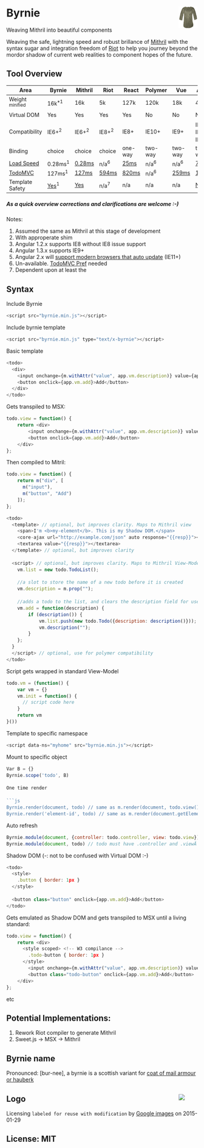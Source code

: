 # Byrnie <img src="byrnie.png" align="right" width="10%">

Weaving Mithril into beautiful components

Weaving the safe, lightning speed and robust brillance of [Mithril](https://lhorie.github.io/mithril/) with the syntax sugar and integration freedom of [Riot](https://muut.com/riotjs/) to help you journey beyond the mordor shadow of current web realities to component hopes of the future.

## Tool Overview

Area | Byrnie | Mithril | Riot | React | Polymer | Vue | Angular
--- | --- | --- | --- | --- | --- | --- | ---
Weight <sup>minified</sup> | 16k<sup>*1</sup> | 16k | 5k | 127k | 120k | 18k | 49k
Virtual DOM | Yes | Yes | Yes | Yes | No | No | No
Compatibility | IE6+<sup>2</sup> | IE6+<sup>2</sup> | IE8+<sup>2</sup> | IE8+ | IE10+ | IE9+ | IE8<sup>3</sup>, IE9<sup>4</sup>, IE11+<sup>5</sup>
Binding | choice | choice | choice | one-way | two-way | two-way | two-way
[Load Speed](https://lhorie.github.io/mithril/benchmarks.html) | 0.28ms<sup>1</sup> | [0.28ms](https://lhorie.github.io/mithril/index.html) | n/a<sup>6</sup> | [25ms](https://lhorie.github.io/mithril/index.html) | n/a<sup>6</sup> | n/a<sup>6</sup> | [7.5ms](https://lhorie.github.io/mithril/index.html)
[TodoMVC](https://matt-esch.github.io/mercury-perf/) | 127ms<sup>1</sup> | [127ms](https://github.com/muut/riotjs/issues/186) | [594ms](https://github.com/muut/riotjs/issues/186) | [820ms](https://github.com/muut/riotjs/issues/186) | n/a<sup>6</sup> | [259ms](https://github.com/muut/riotjs/issues/186) | [1,742ms](https://github.com/muut/riotjs/issues/186)
Template Safety | [Yes](https://lhorie.github.io/mithril/index.html)<sup>1</sup> | [Yes](https://lhorie.github.io/mithril/index.html) | n/a<sup>7</sup> | n/a | n/a | n/a | [No](https://lhorie.github.io/mithril/index.html)

##### As a quick overview corrections and clarifications are welcome :-)

Notes:

1. Assumed the same as Mithril at this stage of development
2. With approperate shim
3. Angular 1.2.x supports IE8 without IE8 issue support
4. Angular 1.3.x supports IE9+
5. Angular 2.x will [support modern browsers that auto update](http://www.infoq.com/news/2014/03/angular-2-0) (IE11+)
6. Un-available. [TodoMVC Pref](https://github.com/matt-esch/mercury-perf/) needed
7. Dependent upon at least the

## Syntax

Include Byrnie

```js
<script src="byrnie.min.js"></script>
```

Include byrnie template

```js
<script src="byrnie.min.js" type="text/x-byrnie"></script>
```

Basic template

```js
<todo>
  <div>
    <input onchange={m.withAttr("value", app.vm.description)} value={app.vm.description()}/>
    <button onclick={app.vm.add}>Add</button>
  </div>
</todo>
```

Gets transpiled to MSX:

```js
todo.view = function() {
    return <div>
        <input onchange={m.withAttr("value", app.vm.description)} value={app.vm.description()}/>
        <button onclick={app.vm.add}>Add</button>
    </div>
};
```

Then compiled to Mitril:

```js
todo.view = function() {
    return m("div", [
      m("input"),
      m("button", "Add")
    ]);
};
```

```js
<todo>
  <template> // optional, but improves clarity. Maps to Mithril view
    <span>I'm <b>my-element</b>. This is my Shadow DOM.</span>
    <core-ajax url="http://example.com/json" auto response="{{resp}}"></core-ajax>
    <textarea value="{{resp}}"></textarea>
  </template> // optional, but improves clarity

  <script> // optional, but improves clarity. Maps to Mithril View-Model
    vm.list = new todo.TodoList();

    //a slot to store the name of a new todo before it is created
    vm.description = m.prop("");

    //adds a todo to the list, and clears the description field for user convenience
    vm.add = function(description) {
        if (description()) {
            vm.list.push(new todo.Todo({description: description()}));
            vm.description("");
        }
    };
  }
  </script> // optional, use for polymer compatibility
</todo>
```

Script gets wrapped in standard View-Model

```js
todo.vm = (function() {
    var vm = {}
    vm.init = function() {
      // script code here
    }
    return vm
}())
```

Template to specific namespace

```js
<script data-ns="myhome" src="byrnie.min.js"></script>
```

Mount to specific object

```js
Var B = {}
Byrnie.scope('todo', B)

One time render

```js
Byrnie.render(document, todo) // same as m.render(document, todo.view())
Byrnie.render('element-id', todo) // same as m.render(document.getElementById('element-id', todo.view()))
```

Auto refresh

```js
Byrnie.module(document, {controller: todo.controller, view: todo.view}) // same as m.module(document, {controller: todo.controller, view: todo.view})Â
Byrnie.module(document, todo) // todo must have .controller and .viewÂ
```

Shadow DOM (-: not to be confused with Virtual DOM :-)

```js
<todo>
  <style>
    .button { border: 1px }
  </style>

  <button class="button" onclick={app.vm.add}>Add</button>
</todo>
```

Gets emulated as Shadow DOM and gets transpiled to MSX until a living standard:

```js
todo.view = function() {
    return <div>
      <style scoped> <!-- W3 compilance -->
        .todo-button { border: 1px }
      </style>
        <input onchange={m.withAttr("value", app.vm.description)} value={app.vm.description()}/>
        <button class="todo-button" onclick={app.vm.add}>Add</button>
    </div>
};
```

etc

## Potential Implementations:

1. Rework Riot compiler to generate Mithril
2. Sweet.js -> MSX -> Mithril

## Byrnie name

Pronounced: [bur-nee], a byrnie is a scottish variant for [coat of mail armour or hauberk](http://dictionary.reference.com/browse/byrnie)

## Logo <img src="http://robynchloe.files.wordpress.com/2012/01/chain-mail-armour-helmet-gambeson.jpg" width="10%" align="right">

Licensing ```labeled for reuse with modification``` by [Google images](https://www.google.com/search?tbs=sur:fmc&tbm=isch&q=silver+mail+armour+sword+and+armory+blog) on 2015-01-29

## License: MIT
